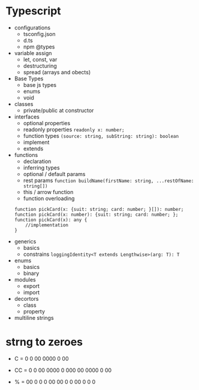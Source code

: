 # Typescript 
* configurations
    * tsconfig.json
    * d.ts
    * npm @types
* variable assign
    * let, const, var
    * destructuring
    * spread (arrays and obects)
* Base Types
    * base js types
    * enums
    * void
* classes
    * private/public at constructor
* interfaces
    * optional properties
    * readonly properties `readonly x: number;`
    * function types `(source: string, subString: string): boolean`
    * implement
    * extends
* functions
    * declaration
    * inferring types
    * optional / default params
    * rest params `function buildName(firstName: string, ...restOfName: string[])`
    * this / arrow function
    * function overloading
    ```
    function pickCard(x: {suit: string; card: number; }[]): number;
    function pickCard(x: number): {suit: string; card: number; };
    function pickCard(x): any {
        //implementation
    } 
    ```
* generics
    * basics
    * constrains `loggingIdentity<T extends Lengthwise>(arg: T): T`
* enums
    * basics
    * binary
* modules
    * export
    * import
* decortors
    * class
    * property
* multiline strings


# strng to zeroes
* C = 0 0 00 0000 0 00

* CC = 0 0 00 0000 0 000 00 0000 0 00

* % = 00 0 0 0 00 00 0 0 00 0 0 0


